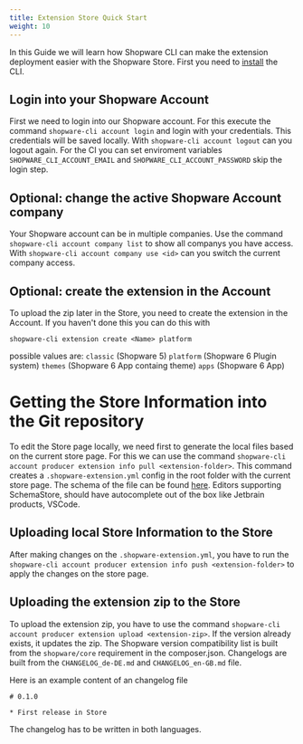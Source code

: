 ```yaml
---
title: Extension Store Quick Start
weight: 10
---
```


In this Guide we will learn how Shopware CLI can make the extension deployment easier with the Shopware Store. 
First you need to [install](../install) the CLI.

## Login into your Shopware Account

First we need to login into our Shopware account. For this execute the command `shopware-cli account login` and login with your credentials. This credentials will be saved locally. With `shopware-cli account logout` can you logout again. For the CI you can set enviroment variables `SHOPWARE_CLI_ACCOUNT_EMAIL` and `SHOPWARE_CLI_ACCOUNT_PASSWORD` skip the login step.


## Optional: change the active Shopware Account company

Your Shopware account can be in multiple companies. Use the command `shopware-cli account company list` to show all companys you have access.
With `shopware-cli account company use <id>` can you switch the current company access.

## Optional: create the extension in the Account

To upload the zip later in the Store, you need to create the extension in the Account. If you haven't done this you can do this with

```
shopware-cli extension create <Name> platform
```

possible values are: `classic` (Shopware 5) `platform` (Shopware 6 Plugin system) `themes` (Shopware 6 App containg theme) `apps` (Shopware 6 App)

# Getting the Store Information into the Git repository

To edit the Store page locally, we need first to generate the local files based on the current store page. 
For this we can use the command `shopware-cli account producer extension info pull <extension-folder>`.
This command creates a `.shopware-extension.yml` config in the root folder with the current store page. The schema of the file can be found [here](../shopware-extensions.yml-schema/). Editors supporting SchemaStore, should have autocomplete out of the box like Jetbrain products, VSCode.

## Uploading local Store Information to the Store

After making changes on the `.shopware-extension.yml`, you have to run the `shopware-cli account producer extension info push <extension-folder>` to apply the changes on the store page. 

## Uploading the extension zip to the Store

To upload the extension zip, you have to use the command `shopware-cli account producer extension upload <extension-zip>`.
If the version already exists, it updates the zip. The Shopware version compatibility list is built from the `shopware/core` requirement in the composer.json. Changelogs are built from the `CHANGELOG_de-DE.md` and `CHANGELOG_en-GB.md` file. 

Here is an example content of an changelog file

```
# 0.1.0

* First release in Store
```

The changelog has to be written in both languages. 